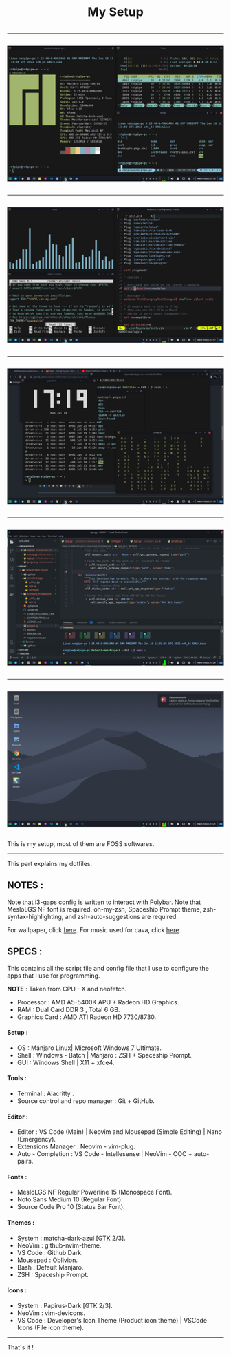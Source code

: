 <div style="display : flex ; justify-content : center" align="center">

<h1>My Setup</h1>

</div>

---------------------------------------

<div style="display : flex ; justify-content : center; flex-direction: column;" align="center">

![Showcase-1](./showcases/1.png)

<hr>

![Showcase-2](./showcases/2.png)

<hr>

![Showcase-3](./showcases/3.png)

<hr>

![Showcase-4](./showcases/4.png)

<hr>

![Showcase-4](./showcases/5.png)

</div>

This is my setup, most of them are FOSS softwares.

---------------------------------------

This part explains my dotfiles.

## NOTES :

Note that i3-gaps config is written to interact with Polybar. Note that MesloLGS NF font is required. oh-my-zsh, Spaceship Prompt theme, zsh-syntax-highlighting, and zsh-auto-suggestions are required.

For wallpaper, click [here](https://imgur.com/gallery/ZE9ZvL4).
For music used for cava, click [here](https://topazzz.bandcamp.com/album/half-awake-ep).

## SPECS :

This contains all the script file and config file that I use to configure the apps that I use for programming.

**NOTE** : Taken from CPU - X and neofetch.

- Processor : AMD A5-5400K APU + Radeon HD Graphics.
- RAM : Dual Card DDR 3 , Total 6 GB.
- Graphics Card : AMD ATI Radeon HD 7730/8730.

#### Setup :

- OS : Manjaro Linux| Microsoft Windows 7 Ultimate.
- Shell : Windows - Batch | Manjaro : ZSH + Spaceship Prompt.
- GUI : Windows Shell | X11 + xfce4.

#### Tools :

- Terminal : Alacritty .
- Source control and repo manager : Git + GitHub.

#### Editor :

- Editor : VS Code (Main) | Neovim and Mousepad (Simple Editing) | Nano (Emergency).
- Extensions Manager : Neovim - vim-plug.
- Auto - Completion : VS Code - Intellesense | NeoVim - COC + auto-pairs.

#### Fonts :

- MesloLGS NF Regular Powerline 15 (Monospace Font).
- Noto Sans Medium 10 (Regular Font).
- Source Code Pro 10 (Status Bar Font).

#### Themes :

- System : matcha-dark-azul [GTK 2/3].
- NeoVim : github-nvim-theme.
- VS Code : Github Dark.
- Mousepad : Oblivion.
- Bash : Default Manjaro.
- ZSH : Spaceship Prompt.

#### Icons :

- System : Papirus-Dark [GTK 2/3].
- NeoVim : vim-devicons.
- VS Code : Developer's Icon Theme (Product icon theme) | VSCode Icons (File icon theme).

---------------------------------------

That's it !

